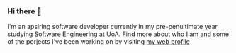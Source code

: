 ### Hi there 👋

I'm an apsiring software developer currently in my pre-penultimate year studying Software Engineering at UoA. Find more about who I am and some of the porjects I've been working on by visiting [my web profile](seevee.co.nz/john)

<!--
**johnchen383/johnchen383** is a ✨ _special_ ✨ repository because its `README.md` (this file) appears on your GitHub profile.

Here are some ideas to get you started:

- 🔭 I’m currently working on ...
- 🌱 I’m currently learning ...
- 👯 I’m looking to collaborate on ...
- 🤔 I’m looking for help with ...
- 💬 Ask me about ...
- 📫 How to reach me: ...
- 😄 Pronouns: ...
- ⚡ Fun fact: ...
-->
